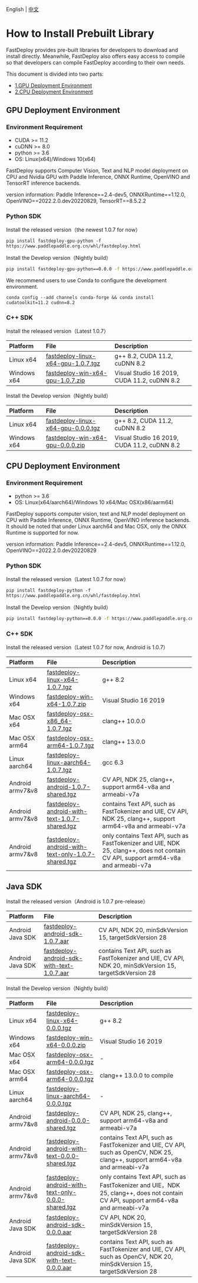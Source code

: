 English | [中文](../../cn/build_and_install/download_prebuilt_libraries.md)

# How to Install Prebuilt Library

FastDeploy provides pre-built libraries for developers to download and install directly. Meanwhile, FastDeploy also offers easy access to compile so that developers can compile FastDeploy according to their own needs.

This document is divided into two parts:
- [1.GPU Deployment Environment](#1)
- [2.CPU Deployment Environment](#2)

<p id="1"></p>

## GPU Deployment Environment

### Environment Requirement

- CUDA >= 11.2
- cuDNN >= 8.0
- python >= 3.6
- OS: Linux(x64)/Windows 10(x64)

FastDeploy supports Computer Vision, Text and NLP model deployment on CPU and Nvidia GPU with Paddle Inference, ONNX Runtime, OpenVINO and TensorRT inference backends.

version information: Paddle Inference==2.4-dev5, ONNXRuntime==1.12.0, OpenVINO==2022.2.0.dev20220829, TensorRT==8.5.2.2

### Python SDK

Install the released version（the newest 1.0.7 for now）

```
pip install fastdeploy-gpu-python -f https://www.paddlepaddle.org.cn/whl/fastdeploy.html
```

Install the Develop version（Nightly build）

```bash
pip install fastdeploy-gpu-python==0.0.0 -f https://www.paddlepaddle.org.cn/whl/fastdeploy_nightly_build.html
```

We recommend users to use Conda to configure the development environment.

```
conda config --add channels conda-forge && conda install cudatoolkit=11.2 cudnn=8.2
```

### C++ SDK

Install the released version（Latest 1.0.7）

| Platform    | File                                                                                                                  | Description                                               |
|:----------- |:--------------------------------------------------------------------------------------------------------------------- |:--------------------------------------------------------- |
| Linux x64 | [fastdeploy-linux-x64-gpu-1.0.7.tgz](https://bj.bcebos.com/fastdeploy/release/cpp/fastdeploy-linux-x64-gpu-1.0.7.tgz) | g++ 8.2, CUDA 11.2, cuDNN 8.2 |
| Windows x64 | [fastdeploy-win-x64-gpu-1.0.7.zip](https://bj.bcebos.com/fastdeploy/release/cpp/fastdeploy-win-x64-gpu-1.0.7.zip) | Visual Studio 16 2019, CUDA 11.2, cuDNN 8.2 |

Install the Develop version（Nightly build）

| Platform    | File                                                                                                                  | Description                                               |
|:----------- |:--------------------------------------------------------------------------------------------------------------------- |:--------------------------------------------------------- |
| Linux x64 | [fastdeploy-linux-x64-gpu-0.0.0.tgz](https://fastdeploy.bj.bcebos.com/dev/cpp/fastdeploy-linux-x64-gpu-0.0.0.tgz) | g++ 8.2, CUDA 11.2, cuDNN 8.2 |
| Windows x64 | [fastdeploy-win-x64-gpu-0.0.0.zip](https://fastdeploy.bj.bcebos.com/dev/cpp/fastdeploy-win-x64-gpu-0.0.0.zip) | Visual Studio 16 2019, CUDA 11.2, cuDNN 8.2 |

<p id="2"></p>

## CPU Deployment Environment

### Environment Requirement

- python >= 3.6
- OS: Linux(x64/aarch64)/Windows 10 x64/Mac OSX(x86/aarm64)

FastDeploy supports computer vision, text and NLP model deployment on CPU with Paddle Inference, ONNX Runtime, OpenVINO inference backends. It should be noted that under Linux aarch64 and Mac OSX, only the ONNX Runtime is supported for now.

version information: Paddle Inference==2.4-dev5, ONNXRuntime==1.12.0, OpenVINO==2022.2.0.dev20220829

### Python SDK

Install the released version（Latest 1.0.7 for now）

```
pip install fastdeploy-python -f https://www.paddlepaddle.org.cn/whl/fastdeploy.html
```

Install the Develop version（Nightly build）

```bash
pip install fastdeploy-python==0.0.0 -f https://www.paddlepaddle.org.cn/whl/fastdeploy_nightly_build.html
```

### C++ SDK

Install the released version（Latest 1.0.7 for now, Android is 1.0.7）

| Platform      | File                                                                                                                  | Description                    |
|:------------- |:--------------------------------------------------------------------------------------------------------------------- |:------------------------------ |
| Linux x64 | [fastdeploy-linux-x64-1.0.7.tgz](https://bj.bcebos.com/fastdeploy/release/cpp/fastdeploy-linux-x64-1.0.7.tgz) | g++ 8.2 |
| Windows x64 | [fastdeploy-win-x64-1.0.7.zip](https://bj.bcebos.com/fastdeploy/release/cpp/fastdeploy-win-x64-1.0.7.zip) | Visual Studio 16 2019 |
| Mac OSX x64 | [fastdeploy-osx-x86_64-1.0.7.tgz](https://bj.bcebos.com/fastdeploy/release/cpp/fastdeploy-osx-x86_64-1.0.7.tgz) | clang++ 10.0.0|
| Mac OSX arm64 | [fastdeploy-osx-arm64-1.0.7.tgz](https://bj.bcebos.com/fastdeploy/release/cpp/fastdeploy-osx-arm64-1.0.7.tgz) | clang++ 13.0.0 |
| Linux aarch64 | [fastdeploy-linux-aarch64-1.0.7.tgz](https://bj.bcebos.com/fastdeploy/release/cpp/fastdeploy-linux-aarch64-1.0.7.tgz) | gcc 6.3 |  
| Android armv7&v8 | [fastdeploy-android-1.0.7-shared.tgz](https://bj.bcebos.com/fastdeploy/release/android/fastdeploy-android-1.0.7-shared.tgz) | CV API, NDK 25, clang++, support arm64-v8a and armeabi-v7a  |
| Android armv7&v8 | [fastdeploy-android-with-text-1.0.7-shared.tgz](https://bj.bcebos.com/fastdeploy/release/android/fastdeploy-android-with-text-1.0.7-shared.tgz) | contains Text API, such as FastTokenizer and UIE, CV API, NDK 25, clang++, support arm64-v8a and armeabi-v7a  |
| Android armv7&v8 | [fastdeploy-android-with-text-only-1.0.7-shared.tgz](https://bj.bcebos.com/fastdeploy/release/android/fastdeploy-android-with-text-only-1.0.7-shared.tgz) | only contains Text API, such as FastTokenizer and UIE, NDK 25, clang++, does not contain CV API, support arm64-v8a and armeabi-v7a  |

## Java SDK

Install the released version（Android is 1.0.7 pre-release）

| Platform | File | Description |
| :--- | :--- | :---- |
| Android Java SDK | [fastdeploy-android-sdk-1.0.7.aar](https://bj.bcebos.com/fastdeploy/release/android/fastdeploy-android-sdk-1.0.7.aar) | CV API, NDK 20, minSdkVersion 15, targetSdkVersion 28 |
| Android Java SDK | [fastdeploy-android-sdk-with-text-1.0.7.aar](https://bj.bcebos.com/fastdeploy/release/android/fastdeploy-android-sdk-with-text-1.0.7.aar) | contains Text API, such as FastTokenizer and UIE, CV API, NDK 20, minSdkVersion 15, targetSdkVersion 28 |

Install the Develop version（Nightly build）

| Platform      | File                                                                                                                  | Description                    |
|:------------- |:--------------------------------------------------------------------------------------------------------------------- |:------------------------------ |
| Linux x64 | [fastdeploy-linux-x64-0.0.0.tgz](https://fastdeploy.bj.bcebos.com/dev/cpp/fastdeploy-linux-x64-0.0.0.tgz) | g++ 8.2 |
| Windows x64 | [fastdeploy-win-x64-0.0.0.zip](https://fastdeploy.bj.bcebos.com/dev/cpp/fastdeploy-win-x64-0.0.0.zip) | Visual Studio 16 2019 |
| Mac OSX x64 | [fastdeploy-osx-arm64-0.0.0.tgz](https://bj.bcebos.com/fastdeploy/dev/cpp/fastdeploy-osx-arm64-0.0.0.tgz) | - |
| Mac OSX arm64 | [fastdeploy-osx-arm64-0.0.0.tgz](https://fastdeploy.bj.bcebos.com/dev/cpp/fastdeploy-osx-arm64-0.0.0.tgz) | clang++ 13.0.0 to compile |
| Linux aarch64 | [fastdeploy-linux-aarch64-0.0.0.tgz](https://fastdeploy.bj.bcebos.com/dev/cpp/fastdeploy-linux-aarch64-0.0.0.tgz) | - |  
| Android armv7&v8 | [fastdeploy-android-0.0.0-shared.tgz](https://bj.bcebos.com/fastdeploy/dev/android/fastdeploy-android-0.0.0-shared.tgz) | CV API, NDK 25, clang++, support arm64-v8a and armeabi-v7a |  
| Android armv7&v8 | [fastdeploy-android-with-text-0.0.0-shared.tgz](https://bj.bcebos.com/fastdeploy/dev/android/fastdeploy-android-with-text-0.0.0-shared.tgz) | contains Text API, such as FastTokenizer and UIE, CV API, such as OpenCV, NDK 25, clang++, support arm64-v8a and armeabi-v7a |
| Android armv7&v8 | [fastdeploy-android-with-text-only-0.0.0-shared.tgz](https://bj.bcebos.com/fastdeploy/dev/android/fastdeploy-android-with-text-only-0.0.0-shared.tgz) | only contains Text API, such as FastTokenizer and UIE，NDK 25, clang++, does not contain CV API, support arm64-v8a and armeabi-v7a |
| Android Java SDK | [fastdeploy-android-sdk-0.0.0.aar](https://bj.bcebos.com/fastdeploy/dev/android/fastdeploy-android-sdk-0.0.0.aar) | CV API, NDK 20, minSdkVersion 15, targetSdkVersion 28 |
| Android Java SDK | [fastdeploy-android-sdk-with-text-0.0.0.aar](https://bj.bcebos.com/fastdeploy/dev/android/fastdeploy-android-sdk-with-text-0.0.0.aar) | contains Text API, such as FastTokenizer and UIE, CV API, such as OpenCV, NDK 20, minSdkVersion 15, targetSdkVersion 28 |
